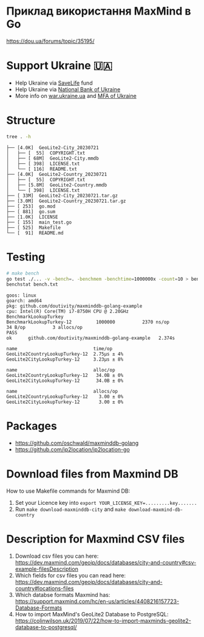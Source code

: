 # Приклад використання MaxMind в Go
https://dou.ua/forums/topic/35195/

# Support Ukraine 🇺🇦
- Help Ukraine via [SaveLife](https://savelife.in.ua/en/donate-en/) fund
- Help Ukraine via [National Bank of Ukraine](https://bank.gov.ua/en/news/all/natsionalniy-bank-vidkriv-spetsrahunok-dlya-zboru-koshtiv-na-potrebi-armiyi)
- More info on [war.ukraine.ua](https://war.ukraine.ua/) and [MFA of Ukraine](https://twitter.com/MFA_Ukraine)

# Structure
```bash
tree . -h
```
```text
├── [4.0K]  GeoLite2-City_20230721
│   ├── [  55]  COPYRIGHT.txt
│   ├── [ 68M]  GeoLite2-City.mmdb
│   ├── [ 398]  LICENSE.txt
│   └── [ 116]  README.txt
├── [4.0K]  GeoLite2-Country_20230721
│   ├── [  55]  COPYRIGHT.txt
│   ├── [5.8M]  GeoLite2-Country.mmdb
│   └── [ 398]  LICENSE.txt
├── [ 33M]  GeoLite2-City_20230721.tar.gz
├── [3.0M]  GeoLite2-Country_20230721.tar.gz
├── [ 253]  go.mod
├── [ 881]  go.sum
├── [1.0K]  LICENSE
├── [ 155]  main_test.go
├── [ 525]  Makefile
└── [  91]  README.md
```

# Testing
```bash
# make bench
go test ./... -v -bench=. -benchmem -benchtime=1000000x -count=10 > bench.txt
benchstat bench.txt
```
```text
goos: linux
goarch: amd64
pkg: github.com/doutivity/maxminddb-golang-example
cpu: Intel(R) Core(TM) i7-8750H CPU @ 2.20GHz
BenchmarkLookupTurkey
BenchmarkLookupTurkey-12    	 1000000	      2370 ns/op	      34 B/op	       3 allocs/op
PASS
ok  	github.com/doutivity/maxminddb-golang-example	2.374s
```
```text
name                            time/op
GeoLite2CountryLookupTurkey-12  2.75µs ± 4%
GeoLite2CityLookupTurkey-12     3.23µs ± 8%

name                            alloc/op
GeoLite2CountryLookupTurkey-12   34.0B ± 0%
GeoLite2CityLookupTurkey-12      34.0B ± 0%

name                            allocs/op
GeoLite2CountryLookupTurkey-12    3.00 ± 0%
GeoLite2CityLookupTurkey-12       3.00 ± 0%
```

# Packages
* https://github.com/oschwald/maxminddb-golang
* https://github.com/ip2location/ip2location-go

# Download files from Maxmind DB
How to use Makefile commands for Maxmind DB: 
1. Set your Licence key into `export YOUR_LICENSE_KEY=.........key.......`
2. Run `make download-maxminddb-city` and `make download-maxmind-db-country`


# Description for Maxmind CSV files
1. Download csv files you can here: https://dev.maxmind.com/geoip/docs/databases/city-and-country#csv-example-filesDescription 
2. Which fields for csv files you can read here: https://dev.maxmind.com/geoip/docs/databases/city-and-country#locations-files
3. Which databse formats Maxmind has: https://support.maxmind.com/hc/en-us/articles/4408216157723-Database-Formats
4. How to import MaxMind's GeoLite2 Database to PostgreSQL: https://colinwilson.uk/2019/07/22/how-to-import-maxminds-geolite2-database-to-postgresql/